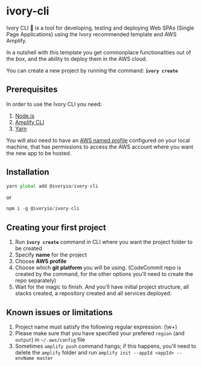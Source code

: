 # ivory-cli
Ivory CLI 🐘 is a tool for developing, testing and deploying Web SPAs (Single Page Applications) using the Ivory recommended template and AWS Amplify.

In a nutshell with this template you get commonplace functionalities out of the box, and the ability to deploy them in the AWS cloud.

You can create a new project by running the command: **`ivory create`**


## Prerequisites
In order to use the Ivory CLI you need:
1. [Node.js](https://nodejs.org/en/)
2. [Amplify CLI](https://docs.amplify.aws/cli/start/install)
3. [Yarn](https://classic.yarnpkg.com/en/docs/install#mac-stable)

You will also need to have an [AWS named profile](https://docs.aws.amazon.com/cli/latest/userguide/cli-configure-profiles.html) configured on your local machine, that has permissions to access the AWS account where you want the new app to be hosted.


## Installation

```javascript
yarn global add @ivoryio/ivory-cli
```
or
```javascript
npm i -g @ivoryio/ivory-cli
```

## Creating your first project
1. Run **`ivory create`** command in CLI where you want the project folder to be created
2. Specify **name** for the project
3. Choose **AWS profile**
4. Choose which **git platform** you will be using. (CodeCommit repo is created by the command, for the other options you'll need to create the repo separately)
5. Wait for the magic to finish. And you’ll have initial project structure, all stacks created, a repository created and all services deployed.


## Known issues or limitations

1. Project name must satisfy the following regular expression: (\w+)
2. Please make sure that you have specified your prefered `region` (and `output`) in `~/.aws/config` file
3. Sometimes `amplify push` command hangs; if this happens, you'll need to delete the `amplify` folder and run `amplify init --appId <appId> --envName master`
